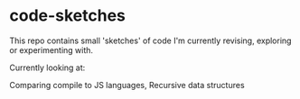code-sketches
=============

This repo contains small 'sketches' of code I'm currently revising, exploring or experimenting with.

Currently looking at:

Comparing compile to JS languages,
Recursive data structures
